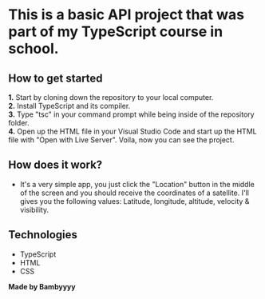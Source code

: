 # This is a basic API project that was part of my TypeScript course in school.

## How to get started
**1.** Start by cloning down the repository to your local computer. <br>
**2.** Install TypeScript and its compiler. <br> 
**3.** Type "tsc" in your command prompt while being inside of the repository folder. <br>
**4.** Open up the HTML file in your Visual Studio Code and start up the HTML file with "Open with Live Server". Voila, now you can see the project.

## How does it work? 

- It's a very simple app, you just click the "Location" button in the middle of the screen and you should receive the coordinates of a satellite.
  I'll gives you the following values: Latitude, longitude, altitude, velocity & visibility.
  
## Technologies 

- TypeScript
- HTML
- CSS

**Made by Bambyyyy**
